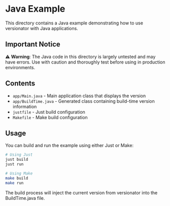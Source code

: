 # Java Example

This directory contains a Java example demonstrating how to use versionator with Java applications.

## Important Notice

⚠️ **Warning**: The Java code in this directory is largely untested and may have errors. Use with caution and thoroughly test before using in production environments.

## Contents

- `app/Main.java` - Main application class that displays the version
- `app/BuildTime.java` - Generated class containing build-time version information
- `justfile` - Just build configuration
- `Makefile` - Make build configuration

## Usage

You can build and run the example using either Just or Make:

```bash
# Using Just
just build
just run

# Using Make
make build
make run
```

The build process will inject the current version from versionator into the BuildTime.java file.